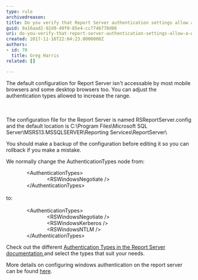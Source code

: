```yaml
---
type: rule
archivedreason: 
title: Do you verify that Report Server authentication settings allow a wide range of web browsers?
guid: 9a16aad2-92d9-49f0-85e4-cc7746778d06
uri: do-you-verify-that-report-server-authentication-settings-allow-a-wide-range-of-web-browsers
created: 2017-11-16T22:04:23.0000000Z
authors:
- id: 70
  title: Greg Harris
related: []

---
```



The default configuration for Report Server isn't accessable by most mobile browsers and some desktop browsers too. You can adjust the authentication types allowed to increase the range.<br>
<br><excerpt class='endintro'></excerpt><br>
<p>​The configuration file for the Report Server is named&#160;RSReportServer.config and the default location is&#160;C&#58;\Program Files\Microsoft SQL Server\MSRS13.MSSQLSERVER\Reporting Services\ReportServer\</p><p>You should make a backup of the configuration before editing it so you can rollback if you make a mistake.</p><p>We normally change the AuthenticationTypes node from&#58;</p><p>&#160;&#160;&#160;&#160;&#160;&#160;&#160;&#160;&#160;&#160;&#160;&#160;&#160; &lt;AuthenticationTypes&gt;<br>&#160;&#160;&#160;&#160;&#160;&#160;&#160;&#160;&#160;&#160;&#160;&#160; &#160;&#160;&#160;&#160;&#160;&#160;&#160;&#160;&#160;&#160;&#160;&#160;&#160;&#160; &lt;RSWindowsNegotiate /&gt;&#160; <br>&#160;&#160;&#160;&#160;&#160;&#160;&#160;&#160;&#160;&#160;&#160;&#160;&#160; &lt;/AuthenticationTypes&gt;<br>&#160;<br>to&#58;<br>&#160;<br>&#160;&#160;&#160;&#160;&#160;&#160;&#160;&#160;&#160;&#160;&#160;&#160;&#160; &lt;AuthenticationTypes&gt;<br>&#160;&#160;&#160;&#160;&#160;&#160;&#160;&#160;&#160;&#160;&#160;&#160; &#160;&#160;&#160;&#160;&#160;&#160;&#160;&#160;&#160;&#160;&#160;&#160;&#160;&#160; &lt;RSWindowsNegotiate /&gt;&#160; <br>&#160;&#160;&#160;&#160;&#160;&#160;&#160;&#160;&#160;&#160;&#160;&#160;&#160;&#160;&#160;&#160;&#160;&#160;&#160;&#160;&#160;&#160;&#160;&#160;&#160;&#160;&#160; &lt;RSWindowsKerberos /&gt;&#160; <br>&#160;&#160;&#160;&#160;&#160;&#160;&#160;&#160;&#160;&#160;&#160;&#160;&#160;&#160;&#160;&#160;&#160;&#160;&#160;&#160;&#160;&#160;&#160;&#160;&#160;&#160;&#160; &lt;RSWindowsNTLM /&gt;&#160; <br>&#160;&#160;&#160;&#160;&#160;&#160;&#160;&#160;&#160;&#160;&#160;&#160;&#160; &lt;/AuthenticationTypes&gt;</p><p>Check out the different <a href="https&#58;//technet.microsoft.com/en-us/library/cc281310%28v=sql.105%29.aspx">Authentication Types in the Report Server documentation ​</a>and select the types that suit your needs.</p><p>More details on configuring windows authentication on the report server can be found <a href="https&#58;//docs.microsoft.com/en-us/sql/reporting-services/security/configure-windows-authentication-on-the-report-server">here​</a>.<br></p><p><br>&#160;</p><p><br>&#160;</p>


